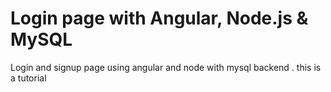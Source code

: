 # Login page with Angular, Node.js & MySQL
Login and signup page using angular and node with mysql backend . this is a tutorial
